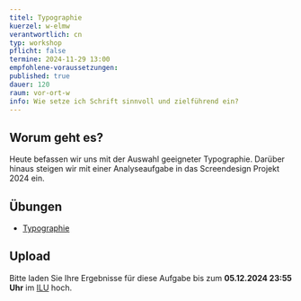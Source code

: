 ```yaml
---
titel: Typographie
kuerzel: w-elmw
verantwortlich: cn
typ: workshop
pflicht: false
termine: 2024-11-29 13:00
empfohlene-voraussetzungen:
published: true
dauer: 120
raum: vor-ort-w
info: Wie setze ich Schrift sinnvoll und zielführend ein?
---
```


## Worum geht es?

Heute befassen wir uns mit der Auswahl geeigneter Typographie. Darüber hinaus steigen wir mit einer Analyseaufgabe in das Screendesign Projekt 2024 ein.

## Übungen

-   [Typographie](/mi-bachelor-screendesign/assignments/basics-typographie-grundgesetz/) 

## Upload

Bitte laden Sie Ihre Ergebnisse für diese Aufgabe bis zum **05.12.2024 23:55 Uhr** im [ILU](https://ilu.th-koeln.de/ilias.php?baseClass=ilrepositorygui&ref_id=431172) hoch.
